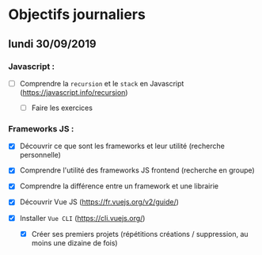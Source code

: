 # Objectifs journaliers

## lundi 30/09/2019

### Javascript :

  * [ ] Comprendre la `recursion` et le `stack` en Javascript (https://javascript.info/recursion)
    * [ ] Faire les exercices
  


### Frameworks JS : 

  * [x] Découvrir ce que sont les frameworks et leur utilité (recherche personnelle)

  * [x] Comprendre l'utilité des frameworks JS frontend (recherche en groupe)

  * [x] Comprendre la différence entre un framework et une librairie

  * [x] Découvrir Vue JS (https://fr.vuejs.org/v2/guide/)

  * [x] Installer `Vue CLI` (https://cli.vuejs.org/)
    * [x] Créer ses premiers projets (répétitions créations / suppression, au moins une dizaine de fois)

